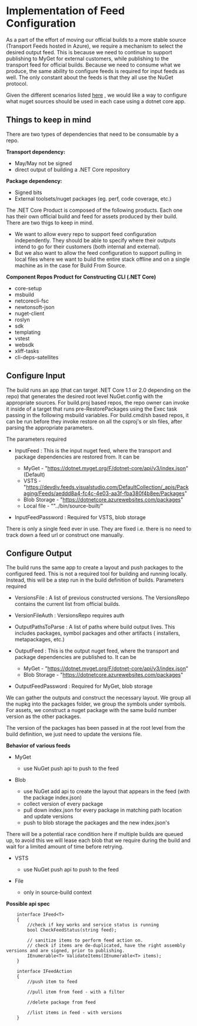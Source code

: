 # Implementation of Feed Configuration

As a part of the effort of moving our official builds to a more stable source (Transport Feeds hosted in Azure), we require a mechanism to select the desired output feed. This is because we need to continue to support publishing to MyGet for external customers, while publishing to the transport feed for official builds. Because we need to consume what we produce, the same ability to configure feeds is required for input feeds as well. The only constant about the feeds is that they all use the NuGet protocol.

Given the different scenarios listed [here](https://github.com/chcosta/core-eng/blob/package-acquisition/Documentation/Project-Docs/package-acquisition.md) , we would like a way to configure what nuget sources should be used in each case using a dotnet core app. 

## Things to keep in mind

There are two types of dependencies that need to be consumable by a repo.

**Transport dependency:**
 * May/May not be signed
 * direct output of building a .NET Core repository

**Package dependency:**
 * Signed bits
 * External toolsets/nuget packages (eg. perf, code coverage, etc.)

 The .NET Core Product is composed of the following products. Each one has their own official build and feed for assets produced by their build. There are two thigs to keep in mind.
  * We want to allow every repo to support feed configuration independently. They should be able to specify where their outputs intend to go for their customers (both internal and external). 
  * But we also want to allow the feed configuration to support pulling in local files where we want to build the entire stack offline and on a single machine as in the case for Build From Source.
 
**Component Repos Product for Constructing CLI (.NET Core)**
 * core-setup
 * msbuild
 * netcorecli-fsc
 * newtonsoft-json
 * nuget-client
 * roslyn
 * sdk
 * templating
 * vstest
 * websdk
 * xliff-tasks
 * cli-deps-satellites

## Configure Input

The build runs an app (that can target .NET Core 1.1 or 2.0 depending on the repo) that generates the desired root level NuGet.config with the appropriate sources. For build.proj based repos, the repo owner can invoke it inside of a target that runs pre-RestorePackages using the Exec task passing in the following msbuild variables. For build.cmd/sh based repos, it can be run before they invoke restore on all the csproj's or sln files, after parsing the appropriate parameters.

The parameters required

 - InputFeed : 
    This is the input nuget feed, where the transport and package dependencies are restored from. It can be 
   - MyGet - "https://dotnet.myget.org/F/dotnet-core/api/v3/index.json" (Default)
   - VSTS - "https://devdiv.feeds.visualstudio.com/DefaultCollection/_apis/Packaging/Feeds/aeddd8a4-fc4c-4e03-aa3f-fba380f4b8ee/Packages"
   - Blob Storage - "https://dotnetcore.azurewebsites.com/packages"
   - Local file - ""../bin/source-built/"
            
 - InputFeedPassword : Required for VSTS, blob storage

There is only a single feed ever in use. They are fixed i.e. there is no need to track down a feed url or construct one manually.

## Configure Output

The build runs the same app to create a layout and push packages to the configured feed. This is not a required tool for building and running locally. Instead, this will be a step run in the build definition of builds. Parameters required

 - VersionsFile : A list of previous constructed versions. The VersionsRepo contains the current list from official builds.

 - VersionFileAuth : VersionsRepo requires auth
               
 - OutputPathsToParse : A list of paths where build output lives. This includes packages, symbol packages and other artifacts ( installers, metapackages, etc.)

 - OutputFeed : 
    This is the output nuget feed, where the transport and package dependencies are published to. It can be
   - MyGet - "https://dotnet.myget.org/F/dotnet-core/api/v3/index.json"
   - Blob Storage - "https://dotnetcore.azurewebsites.com/packages"
            
 - OutputFeedPassword : Required for MyGet, blob storage

We can gather the outputs and construct the necessary layout. We group all the nupkg into the packages folder, we group the symbols under symbols. For assets, we construct a nuget package with the same build number version as the other packages.

The version of the packages has been passed in at the root level from the build definition, we just need to update the versions file.

**Behavior of various feeds**

 * MyGet
   * use NuGet push api to push to the feed
          
 * Blob
   * use NuGet add api to create the layout that appears in the feed (with the package index.json)
   * collect version of every package
   * pull down index.json for every package in matching path location and update versions
   * push to blob storage the packages and the new index.json's
   
There will be a potential race condition here if multiple builds are queued up, to avoid this we will lease each blob that we require during the build and wait for a limited amount of time before retrying.
   
 * VSTS
   * use NuGet push api to push to the feed
    
 * File
   * only in source-build context
   
**Possible api spec**

```
    interface IFeed<T>
    {
        //check if key works and service status is running
        bool CheckFeedStatus(string feed);

        // sanitize items to perform feed action on.
        // check if items are de-duplicated, have the right assembly versions and are signed, prior to publishing.
        IEnumerable<T> ValidateItems(IEnumerable<T> items);
    }
```

```
    interface IFeedAction
    {
        //push item to feed
        
        //pull item from feed - with a filter

        //delete package from feed

        //list items in feed - with versions
    }
```